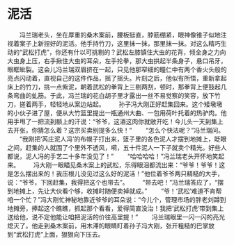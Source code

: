 # 泥活
　　冯兰瑞老头，坐在厚重的桑木案前，腰板挺直，脖筋绷紧，眼神像锥子似地注视着案子上新捏好的泥活。他手持竹刀，这里抹一抹，那里抹一抹。对这么精巧生动的“武松打虎”，你还有什以可挑剔的？武松左膝镇住大虫的花背，倾全身之力向大虫身上压，右手揪住大虫的耳朵，左手抡拳，那大虫拱起半条身子，悬口吊牙，眼眶眦裂。这会儿冯兰瑞双眉挤在一起，只见他那窄细的瞳仁中有两个香火头般的亮点闪动着，直视自己的这件作品，摇了摇头。片刻之后，他似有所悟，重新拿起床上的竹刀，挑一点紫泥，朝着武松的拳背上三剔两刮，顿时，那拳背上便鼓起几条弯曲的虬筋。于此，冯兰瑞的花白胡子里才露出一丝不易觉察的笑容，放下竹刀，搓着两手，轻轻地从案边站起。 
　　孙子冯大刚正好赶集回来。这个矮墩墩的小伙子进了屋，便从大竹篮里提出一瓶通州大曲、一包用荷叶托着的热驴肉。他用手甩了一把流到额上的汗说：“爷爷，这酒这肉你就敞开吃！今儿头一天到集上去开张，你猜怎么着？这宗买卖别提多么快！” 
　　“怎么个快法呢？”冯兰瑞问。 
　　“我刚把‘芮庄泥人冯’的布幌子打出来，篮子里的各色泥人才摆到地摊上，眨眼之间，赶集的人就围了个里外不透风，嗬，五十件泥人一下子就卖个精光。好些人都说，泥人冯的手艺二十多年没见了！” 
　　“哈哈哈哈！”冯兰瑞老头开怀地笑起来。 
　　冯大刚一眼瞄见桑木案上的武松，乐得眼泪都流出来：“爷爷！爷爷！这是怎么摆出来的！我压根儿没见过这么好的泥活！”他位着爷爷两只精糙的大手，说：“爷爷，下回赶集，我得把这个也带去”。 
　　“带去吧！”冯兰瑞答应了，“摆到地摊上，先让大伙看个够，收摊时随便卖掉就成。” 
　　“爷！‘武松’难道不肯帮咱一个忙？”冯大刚忙神秘地靠近爷爷的耳朵说：“今儿个，管理市场的胖老刘蹲到地摊旁，捧起这个瞧瞧，抓起那个看看，爱得简直没治！我把‘武松打虎’带到集上送给他，说不定他能让咱把泥活的价往高里提！” 
　　冯兰瑞眼里一闪一闪的亮光熄灭了。他走到桑木案前，用木滞的眼睛盯着孙子冯大刚，张开粗糙的巴掌放到“武松打虎”上面，狠狠向下压去。
  